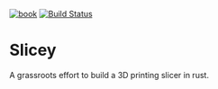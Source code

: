 [![book](https://img.shields.io/badge/slicey-Book-blue?logo=mdbook&logoColor=000000)](https://cmhamel.github.io/slicey)
[![Build Status](https://github.com/cmhamel/slicey/workflows/CI/badge.svg)](https://github.com/cmhamel/slicey/actions?query=workflow%3ACI)

# Slicey
A grassroots effort to build a 3D printing slicer in rust.

